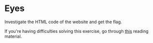 # Eyes

Investigate the HTML code of the website and get the flag.

If you're having difficulties solving this exercise, go through [this](../../../reading/browsers.md) reading material.
